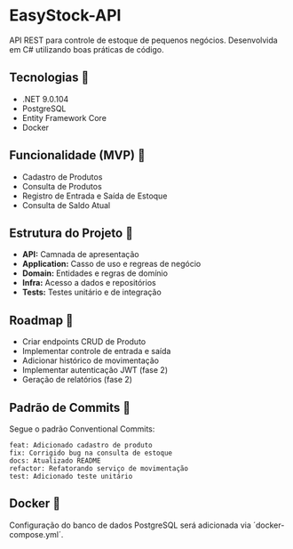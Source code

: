 # EasyStock-API
API REST para controle de estoque de pequenos negócios. Desenvolvida em C# utilizando boas práticas de código.

## Tecnologias 🚀
- .NET 9.0.104
- PostgreSQL
- Entity Framework Core
- Docker

## Funcionalidade (MVP) 🎯
- Cadastro de Produtos
- Consulta de Produtos
- Registro de Entrada e Saída de Estoque
- Consulta de Saldo Atual

## Estrutura do Projeto 📄
- **API:** Camnada de apresentação
- **Application:** Casso de uso e regreas de negócio
- **Domain:** Entidades e regras de domínio
- **Infra:** Acesso a dados e repositórios
- **Tests:** Testes unitário e de integração

## Roadmap 🚧
- Criar endpoints CRUD de Produto
- Implementar controle de entrada e saída
- Adicionar histórico de movimentação
- Implementar autenticação JWT (fase 2)
- Geração de relatórios (fase 2)

## Padrão de Commits 📝
Segue o padrão Conventional Commits:
```
feat: Adicionado cadastro de produto
fix: Corrigido bug na consulta de estoque
docs: Atualizado README
refactor: Refatorando serviço de movimentação
test: Adicionado teste unitário
```

## Docker 🐳
Configuração do banco de dados PostgreSQL será adicionada via ´docker-compose.yml´.
